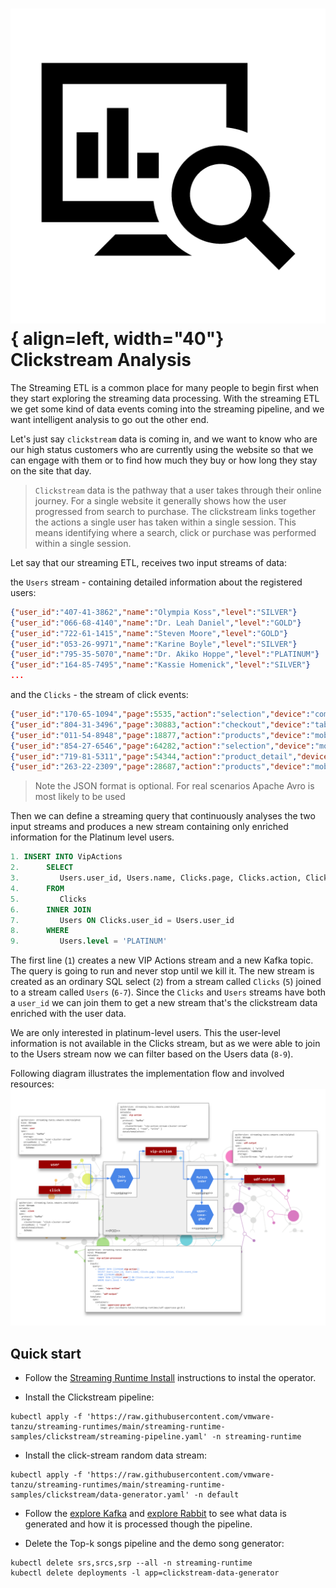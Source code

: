 # ![clickstream logo](./clickstream-logo.png){ align=left, width="40"} Clickstream Analysis

The Streaming ETL is a common place for many people to begin first when they start exploring the streaming data processing. 
With the streaming ETL we get some kind of data events coming into the streaming pipeline, and we want intelligent analysis to go out the other end.

Let's just say `clickstream` data is coming in, and we want to know who are our high status customers who are currently using the website
so that we can engage with them or to find how much they buy or how long they stay on the site that day.

> `Clickstream` data is the pathway that a user takes through their online journey. 
> For a single website it generally shows how the user progressed from search to purchase. 
> The clickstream links together the actions a single user has taken within a single session. 
> This means identifying where a search, click or purchase was performed within a single session.

Let say that our streaming ETL, receives two input streams of data:

the `Users` stream - containing detailed information about the registered users:

```json
{"user_id":"407-41-3862","name":"Olympia Koss","level":"SILVER"}
{"user_id":"066-68-4140","name":"Dr. Leah Daniel","level":"GOLD"}
{"user_id":"722-61-1415","name":"Steven Moore","level":"GOLD"}
{"user_id":"053-26-9971","name":"Karine Boyle","level":"SILVER"}
{"user_id":"795-35-5070","name":"Dr. Akiko Hoppe","level":"PLATINUM"}
{"user_id":"164-85-7495","name":"Kassie Homenick","level":"SILVER"}
...
```

and the `Clicks` - the stream of click events: 

```json
{"user_id":"170-65-1094","page":5535,"action":"selection","device":"computer","agent":"Mozilla/5.0 (Windows NT 10.0; WOW64) AppleWebKit/537.36 (KHTML, like Gecko) Chrome/56.0.2924.87 Safari/537.36 OPR/43.0.2442.991"}
{"user_id":"804-31-3496","page":30883,"action":"checkout","device":"tablet","agent":"Mozilla/4.0 (compatible; MSIE 7.0; Windows NT 6.0)"}
{"user_id":"011-54-8948","page":18877,"action":"products","device":"mobile","agent":"Mozilla/5.0 (iPhone; CPU iPhone OS 11_4_1 like Mac OS X) AppleWebKit/605.1.15 (KHTML, like Gecko) Version/11.0 Mobile/15E148 Safari/604.1"}
{"user_id":"854-27-6546","page":64282,"action":"selection","device":"mobile","agent":"Mozilla/5.0 (Windows NT 10.0; WOW64; rv:50.0) Gecko/20100101 Firefox/50.0"}
{"user_id":"719-81-5311","page":54344,"action":"product_detail","device":"mobile","agent":"Mozilla/5.0 (Windows NT 5.1; rv:7.0.1) Gecko/20100101 Firefox/7.0.1"}
{"user_id":"263-22-2309","page":28687,"action":"products","device":"mobile","agent":"Mozilla/5.0 (iPhone; CPU iPhone OS 12_0_1 like Mac OS X) AppleWebKit/605.1.15 (KHTML, like Gecko) Version/12.0 Mobile/15E148 Safari/604.1"}
```
> Note the JSON format is optional. For real scenarios Apache Avro is most likely to be used

Then we can define a streaming query that continuously analyses the two input streams and produces a new stream containing only enriched information for the Platinum level users.

```sql
1. INSERT INTO VipActions
2.      SELECT 
3.         Users.user_id, Users.name, Clicks.page, Clicks.action, Clicks.event_time 
4.      FROM 
5.         Clicks
6.      INNER JOIN 
7.         Users ON Clicks.user_id = Users.user_id  
8.      WHERE 
9.         Users.level = 'PLATINUM'
```

The first line (`1`) creates a new VIP Actions stream and a new Kafka topic. 
The query is going to run and never stop until we kill it.
The new stream is created as an ordinary SQL select (`2`) from a stream called `Clicks` (`5`) joined to a stream called `Users` (`6-7`).
Since the `Clicks` and `Users` streams have both a `user_id` we can join them to get a new stream that's the clickstream data enriched with the user data.

We are only interested in platinum-level users. This the user-level information is not available in the Clicks stream, but as we were able to join to the Users stream now we can filter based on the Users data (`8-9`).

Following diagram illustrates the implementation flow and involved resources:
![Click Streams Flow](clickstream.svg)



## Quick start

- Follow the [Streaming Runtime Install](../../install.md) instructions to instal the operator.

- Install the Clickstream pipeline:
```shell
kubectl apply -f 'https://raw.githubusercontent.com/vmware-tanzu/streaming-runtimes/main/streaming-runtime-samples/clickstream/streaming-pipeline.yaml' -n streaming-runtime
```

- Install the click-stream random data stream:

```shell
kubectl apply -f 'https://raw.githubusercontent.com/vmware-tanzu/streaming-runtimes/main/streaming-runtime-samples/clickstream/data-generator.yaml' -n default
```

- Follow the [explore Kafka](../../instructions/#kafka-topics) and [explore Rabbit](../../instructions/#rabbit-queues) to see what data is generated and how it is processed though the pipeline. 

- Delete the Top-k songs pipeline and the demo song generator:
```shell
kubectl delete srs,srcs,srp --all -n streaming-runtime 
kubectl delete deployments -l app=clickstream-data-generator
```

